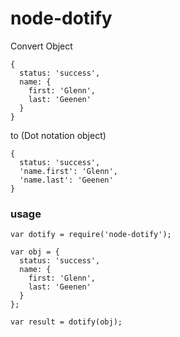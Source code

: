 node-dotify
======

Convert Object

    {
      status: 'success',
      name: {
        first: 'Glenn',
        last: 'Geenen'
      }
    }

to (Dot notation object)

    {
      status: 'success',
      'name.first': 'Glenn',
      'name.last': 'Geenen'
    }

### usage

    var dotify = require('node-dotify');

    var obj = {
      status: 'success',
      name: {
        first: 'Glenn',
        last: 'Geenen'
      }
    };

    var result = dotify(obj);
